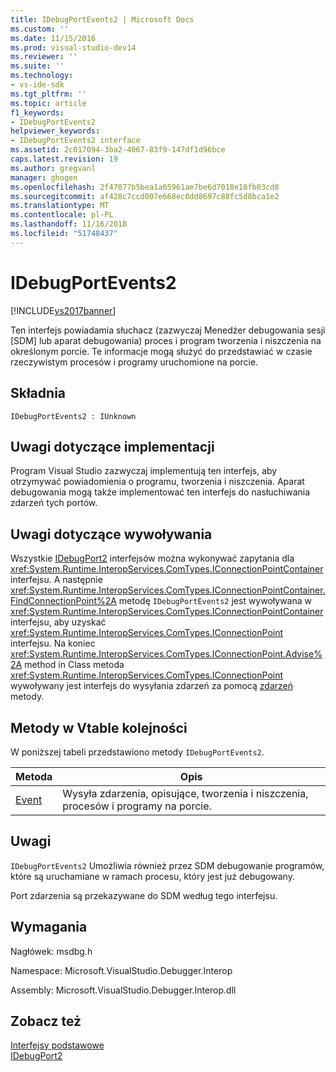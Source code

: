 ```yaml
---
title: IDebugPortEvents2 | Microsoft Docs
ms.custom: ''
ms.date: 11/15/2016
ms.prod: visual-studio-dev14
ms.reviewer: ''
ms.suite: ''
ms.technology:
- vs-ide-sdk
ms.tgt_pltfrm: ''
ms.topic: article
f1_keywords:
- IDebugPortEvents2
helpviewer_keywords:
- IDebugPortEvents2 interface
ms.assetid: 2c017094-3ba2-4067-83f9-147df1d96bce
caps.latest.revision: 19
ms.author: gregvanl
manager: ghogen
ms.openlocfilehash: 2f47877b5bea1a65961ae7be6d7018e18fb03cd8
ms.sourcegitcommit: af428c7ccd007e668ec0dd8697c88fc5d8bca1e2
ms.translationtype: MT
ms.contentlocale: pl-PL
ms.lasthandoff: 11/16/2018
ms.locfileid: "51748437"
---
```

# <a name="idebugportevents2"></a>IDebugPortEvents2
[!INCLUDE[vs2017banner](../../../includes/vs2017banner.md)]

Ten interfejs powiadamia słuchacz (zazwyczaj Menedżer debugowania sesji [SDM] lub aparat debugowania) proces i program tworzenia i niszczenia na określonym porcie. Te informacje mogą służyć do przedstawiać w czasie rzeczywistym procesów i programy uruchomione na porcie.  
  
## <a name="syntax"></a>Składnia  
  
```  
IDebugPortEvents2 : IUnknown  
```  
  
## <a name="notes-for-implementers"></a>Uwagi dotyczące implementacji  
 Program Visual Studio zazwyczaj implementują ten interfejs, aby otrzymywać powiadomienia o programu, tworzenia i niszczenia. Aparat debugowania mogą także implementować ten interfejs do nasłuchiwania zdarzeń tych portów.  
  
## <a name="notes-for-callers"></a>Uwagi dotyczące wywoływania  
 Wszystkie [IDebugPort2](../../../extensibility/debugger/reference/idebugport2.md) interfejsów można wykonywać zapytania dla <xref:System.Runtime.InteropServices.ComTypes.IConnectionPointContainer> interfejsu. A następnie <xref:System.Runtime.InteropServices.ComTypes.IConnectionPointContainer.FindConnectionPoint%2A> metodę `IDebugPortEvents2` jest wywoływana w <xref:System.Runtime.InteropServices.ComTypes.IConnectionPointContainer> interfejsu, aby uzyskać <xref:System.Runtime.InteropServices.ComTypes.IConnectionPoint> interfejsu. Na koniec <xref:System.Runtime.InteropServices.ComTypes.IConnectionPoint.Advise%2A> method in Class metoda <xref:System.Runtime.InteropServices.ComTypes.IConnectionPoint> wywoływany jest interfejs do wysyłania zdarzeń za pomocą [zdarzeń](../../../extensibility/debugger/reference/idebugportevents2-event.md) metody.  
  
## <a name="methods-in-vtable-order"></a>Metody w Vtable kolejności  
 W poniższej tabeli przedstawiono metody `IDebugPortEvents2`.  
  
|Metoda|Opis|  
|------------|-----------------|  
|[Event](../../../extensibility/debugger/reference/idebugportevents2-event.md)|Wysyła zdarzenia, opisujące, tworzenia i niszczenia, procesów i programy na porcie.|  
  
## <a name="remarks"></a>Uwagi  
 `IDebugPortEvents2` Umożliwia również przez SDM debugowanie programów, które są uruchamiane w ramach procesu, który jest już debugowany.  
  
 Port zdarzenia są przekazywane do SDM według tego interfejsu.  
  
## <a name="requirements"></a>Wymagania  
 Nagłówek: msdbg.h  
  
 Namespace: Microsoft.VisualStudio.Debugger.Interop  
  
 Assembly: Microsoft.VisualStudio.Debugger.Interop.dll  
  
## <a name="see-also"></a>Zobacz też  
 [Interfejsy podstawowe](../../../extensibility/debugger/reference/core-interfaces.md)   
 [IDebugPort2](../../../extensibility/debugger/reference/idebugport2.md)

